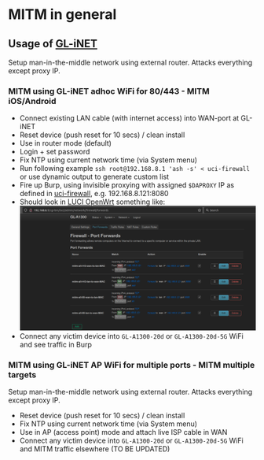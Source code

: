 # MITM in general

## Usage of [GL-iNET](https://www.gl-inet.com/products/gl-a1300/)
Setup man-in-the-middle network using external router. Attacks everything except proxy IP.

### MITM using GL-iNET adhoc WiFi for 80/443 - MITM iOS/Android
* Connect existing LAN cable (with internet access) into WAN-port at GL-iNET
* Reset device (push reset for 10 secs) / clean install
* Use in router mode (default)
* Login + set password
* Fix NTP using current network time (via System menu)
* Run following example `ssh root@192.168.8.1 'ash -s' < uci-firewall` or use dynamic output to generate custom list
* Fire up Burp, using invisible proxying with assigned `$DAPROXY` IP as defined in [uci-firewall](https://github.com/tomikoski/tk0-bugbounty/blob/master/mitm-general/uci-firewall), e.g. 192.168.8.121:8080
* Should look in [LUCI OpenWrt](http://192.168.8.1/cgi-bin/luci) something like:
![port forward rules](firewall.png)
* Connect any victim device into `GL-A1300-20d` or `GL-A1300-20d-5G` WiFi and see traffic in Burp


### MITM using GL-iNET AP WiFi for multiple ports - MITM multiple targets
Setup man-in-the-middle network using external router. Attacks everything except proxy IP.

* Reset device (push reset for 10 secs) / clean install
* Fix NTP using current network time (via System menu)
* Use in AP (access point) mode and attach live ISP cable in WAN
* Connect any victim device into `GL-A1300-20d` or `GL-A1300-20d-5G` WiFi and MITM traffic elsewhere (TO BE UPDATED)

